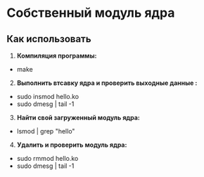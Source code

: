 # Собственный модуль ядра

## Как использовать
1. **Компиляция программы:**
- make

2. **Выполнить втсавку ядра и проверить выходные данные :**
- sudo insmod hello.ko
- sudo dmesg | tail -1
  
3. **Найти свой загруженный модуль ядра:**
- lsmod | grep "hello"

4. **Удалить и проверить модуль ядра:**
- sudo rmmod hello.ko
- sudo dmesg | tail -1

